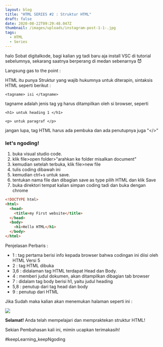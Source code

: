 ```yaml
---
layout: blog
title: "HTML SERIES #2 : Struktur HTML"
draft: false
date: 2020-08-22T09:29:48.047Z
thumbnail: /images/uploads/instagram-post-1-1-.jpg
tags:
  - HTML
  - Series
---
```

halo Sobat digitalkode, bagi kalian yg tadi baru aja install VSC di tutorial sebelumnya, sekarang saatnya berperang di medan sebenarnya :smiling_imp:

Langsung gas to the point :

HTML itu punya Struktur yang wajib hukumnya untuk diterapin, sintaksis HTML seperti berikut : 

`<tagname> isi </tagname>`

tagname adalah jenis tag yg harus ditampilkan oleh si browser, seperti 

`<h1> untuk heading 1 </h1>`

`<p> untuk paragraf </p>`

jangan lupa, tag HTML harus ada pembuka dan ada penutupnya juga "</>"

### let's ngoding!

1. buka visual studio code.
2. klik file>open folder>"arahkan ke folder misalkan document"
3. kemudian setelah terbuka, klik file>new file
4. tulis coding dibawah ini
5. kemudian ctrl+s untuk save.
6. tentukan nama file dan dibagian save as type pilih HTML dan klik Save
7. buka direktori tempat kalian simpan coding tadi dan buka dengan chrome

```html
<!DOCTYPE html>
<html>
  <head>
    <title>my First website</title>
  </head>
  <body>
    <h1>Hello HTML</h1>
  </body>
</html>
```

Penjelasan Perbaris :

* 1 : tag pertama berisi info kepada browser bahwa codingan ini diisi oleh HTML Versi 5
* 2 : tag HTML dibuka
* 3,6 : didalaman tag HTML terdapat Head dan  Body.
* 4 : memberi judul dokumen, akan ditampilkan dibagian tab browser
* 7 : didalam tag body berisi h1, yaitu judul heading
* 5,8 : penutup dari tag head dan body
* 9 : penutup dari HTML

Jika Sudah maka kalian akan menemukan halaman seperti ini :

![](/images/uploads/2-1-.png)

**Selamat!** Anda telah mempelajari dan mempraktekan struktur HTML!

Sekian Pembahasan kali ini, mimin ucapkan terimakasih!



\#keepLearning_keepNgoding